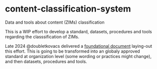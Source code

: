 # content-classification-system
Data and tools about content (ZIMs) classification

This is a WIP effort to develop a standard, datasets, procedures and tools regarding the classsification of ZIMs.

Late 2024 @doubletkovacs delivered a [foundational document](./KCCS-Jan2025.md) laying-out this effort. This is going to be transformed into an globaly approved standard at organization level (some wording or practices might change), and then datasets, procedures and tools.